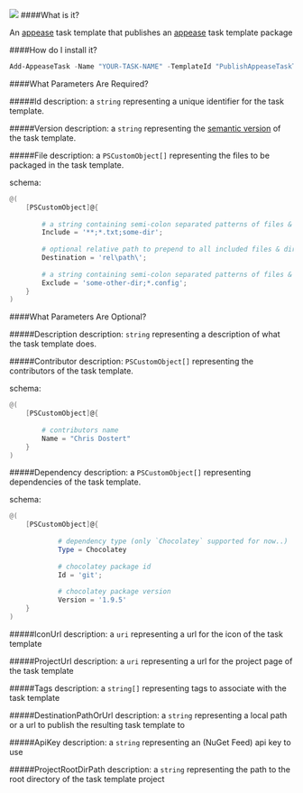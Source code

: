 ![](https://ci.appveyor.com/api/projects/status/t1a41j0f8eviwyx7?svg=true)
####What is it?

An [appease](http://appease.io) task template that publishes an [appease](http://appease.io) task template package

####How do I install it?

```PowerShell
Add-AppeaseTask -Name "YOUR-TASK-NAME" -TemplateId "PublishAppeaseTaskTemplate"
```

####What Parameters Are Required?

#####Id
description: a `string` representing a unique identifier for the task template.

#####Version
description: a `string` representing the [semantic version](http://semver.org/) of the task template.

#####File
description: a `PSCustomObject[]` representing the files to be packaged in the task template.  

schema: 
```PowerShell
@(
    [PSCustomObject]@{
    
        # a string containing semi-colon separated patterns of files & directories to include
        Include = '**;*.txt;some-dir'; 
        
        # optional relative path to prepend to all included files & directories
        Destination = 'rel\path\';
        
        # a string containing semi-colon separated patterns of files & directories to exclude
        Exclude = 'some-other-dir;*.config';
    }
)
```

####What Parameters Are Optional?

#####Description
description: `string` representing a description of what the task template does.

#####Contributor
description: `PSCustomObject[]` representing the contributors of the task template.

schema:
```PowerShell
@(
    [PSCustomObject]@{
        
        # contributors name
        Name = "Chris Dostert"
    }
)
```

#####Dependency
description: a `PSCustomObject[]` representing dependencies of the task template.  

schema: 
```PowerShell
@(
    [PSCustomObject]@{
            
            # dependency type (only `Chocolatey` supported for now..)
            Type = Chocolatey
        
            # chocolatey package id
            Id = 'git';
            
            # chocolatey package version
            Version = '1.9.5'
    }   
)
```

#####IconUrl
description: a `uri` representing a url for the icon of the task template

#####ProjectUrl
description: a `uri` representing a url for the project page of the task template

#####Tags
description: a `string[]` representing tags to associate with the task template

#####DestinationPathOrUrl
description: a `string` representing a local path or a url to publish the resulting task template to

#####ApiKey
description: a `string` representing an (NuGet Feed) api key to use

#####ProjectRootDirPath
description: a `string` representing the path to the root directory of the task template project


